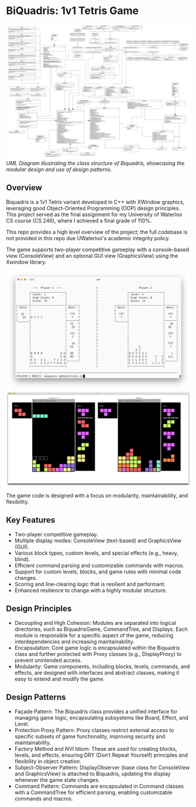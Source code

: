 # BiQuadris: 1v1 Tetris Game

![Class UML Diagram](classumldiagram.png)
*UML Diagram illustrating the class structure of Biquadris, showcasing the modular design and use of design patterns.*

## Overview

Biquadris is a 1v1 Tetris variant developed in C++ with XWindow graphics, leveraging good Object-Oriented Programming (OOP) design principles. This project served as the final assignment for my University of Waterloo CS course (CS 246), where I achieved a final grade of 110%.

This repo provides a high level overview of the project; the full codebase is not provided in this repo due UWaterloo's academic integrity policy. 

The game supports two-player competitive gameplay with a console-based view (ConsoleView) and an optional GUI view (GraphicsView) using the Xwindow library. 

![Terminal Gameplay](terminal_gameplay.png) ![XWindow Gameplay](xwindow_gameplay.png)

The game code is designed with a focus on modularity, maintainability, and flexibility.

## Key Features
- Two-player competitive gameplay.
- Multiple display modes: ConsoleView (text-based) and GraphicsView (GUI).
- Various block types, custom levels, and special effects (e.g., heavy, blind).
- Efficient command parsing and customizable commands with macros.
- Support for custom levels, blocks, and game rules with minimal code changes.
- Scoring and line-clearing logic that is resilient and performant.
- Enhanced resilience to change with a highly modular structure.

## Design Principles
- Decoupling and High Cohesion: Modules are separated into logical directories, such as BiquadrisGame, CommandTree, and Displays. Each module is responsible for a specific aspect of the game, reducing interdependencies and increasing maintainability.
- Encapsulation: Core game logic is encapsulated within the Biquadris class and further protected with Proxy classes (e.g., DisplayProxy) to prevent unintended access.
- Modularity: Game components, including blocks, levels, commands, and effects, are designed with interfaces and abstract classes, making it easy to extend and modify the game.

## Design Patterns
- Façade Pattern: The Biquadris class provides a unified interface for managing game logic, encapsulating subsystems like Board, Effect, and Level.
- Protection Proxy Pattern: Proxy classes restrict external access to specific subsets of game functionality, improving security and maintainability.
- Factory Method and NVI Idiom: These are used for creating blocks, levels, and effects, ensuring DRY (Don’t Repeat Yourself) principles and flexibility in object creation.
- Subject-Observer Pattern: DisplayObserver (base class for ConsoleView and GraphicsView) is attached to Biquadris, updating the display whenever the game state changes.
- Command Pattern: Commands are encapsulated in Command classes with a CommandTree for efficient parsing, enabling customizable commands and macros.
